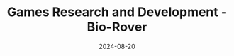 ---
youtubeId: LWVKgK0nHd8
layout: projectpage
title: "Games Research and Development - Bio-Rover"
description: "A client project showcasing a new technology!"
projectyear: 2021
projectperiod: Masters
project_url: 
date: 2024-08-20
engine: Unity
categories: FinishedProject
skills: "Character Physics, Lighting"
bannerimage: "/zd2hortontest.github.io/assets/img/UniProjects.png"
---